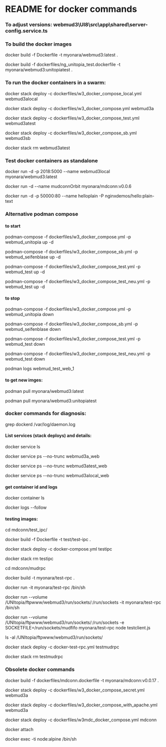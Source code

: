 # README for docker commands

### To adjust versions:  webmud3\UI8\src\app\shared\server-config.service.ts


### To build the docker images 

docker build -f Dockerfile -t myonara/webmud3:latest .

docker build -f dockerfiles/ng_unitopia_test.dockerfile -t myonara/webmud3:unitopiatest .

### To run the docker containers in a swarm:

docker stack deploy -c dockerfiles/w3_docker_compose_local.yml webmud3alocal

docker stack deploy -c dockerfiles/w3_docker_compose.yml webmud3a

docker stack deploy -c dockerfiles/w3_docker_compose_test.yml webmud3atest

docker stack deploy -c dockerfiles/w3_docker_compose_sb.yml webmud3sb

docker stack rm webmud3atest

### Test docker containers as standalone

docker run -d -p 2018:5000 --name webmud3local myonara/webmud3:latest

docker run -d --name mudconnOrbit myonara/mdconn:v0.0.6

docker run -d -p 50000:80 --name helloplain -P nginxdemos/hello:plain-text

### Alternative podman compose
#### to start

podman-compose -f dockerfiles/w3_docker_compose.yml -p webmud_unitopia up -d

podman-compose -f dockerfiles/w3_docker_compose_sb.yml -p webmud_seifenblase up -d

podman-compose -f dockerfiles/w3_docker_compose_test.yml -p webmud_test up -d
    
podman-compose -f dockerfiles/w3_docker_compose_test_neu.yml -p webmud_test up -d
    
####  to stop

podman-compose -f dockerfiles/w3_docker_compose.yml -p webmud_unitopia down
    
podman-compose -f dockerfiles/w3_docker_compose_sb.yml -p webmud_seifenblase down

podman-compose -f dockerfiles/w3_docker_compose_test.yml -p webmud_test down
    
podman-compose -f dockerfiles/w3_docker_compose_test_neu.yml -p webmud_test down

podman logs webmud_test_web_1

####  to get new imges:

podman pull myonara/webmud3:latest

podman pull myonara/webmud3:unitopiatest


### docker commands for diagnosis:
grep dockerd /var/log/daemon.log

#### List services (stack deploys) and details:

docker service ls

docker service ps --no-trunc webmud3a_web

docker service ps --no-trunc webmud3atest_web

docker service ps --no-trunc webmud3alocal_web

#### get container id and logs

docker container ls 

docker logs --follow <contaienrid>

#### testing images:

cd mdconn/test_ipc/

docker build -f Dockerfile -t test/test-ipc .

docker stack deploy -c docker-compose.yml testipc

docker stack rm testipc

cd mdconn/mudrpc

docker build -t myonara/test-rpc .

docker run -it myonara/test-rpc /bin/sh

docker run --volume /UNItopia/ftpwww/webmud3/run/sockets/:/run/sockets -it myonara/test-rpc /bin/sh

docker run --volume /UNItopia/ftpwww/webmud3/run/sockets/:/run/sockets -e SOCKETFILE=/run/sockets/mudfifo myonara/test-rpc node testclient.js

ls -al /UNItopia/ftpwww/webmud3/run/sockets/

docker stack deploy -c docker-test-rpc.yml testmudrpc

docker stack rm testmudrpc

### Obsolete docker commands

docker build -f dockerfiles/mdconn.dockerfile -t myonara/mdconn:v0.0.17 .

docker stack deploy -c dockerfiles/w3_docker_compose_secret.yml webmud3a

docker stack deploy -c dockerfiles/w3_docker_compose_with_apache.yml webmud3a

docker stack deploy -c dockerfiles/w3mdc_docker_compose.yml mdconn

docker attach <containerid>

docker exec -ti node:alpine /bin/sh

